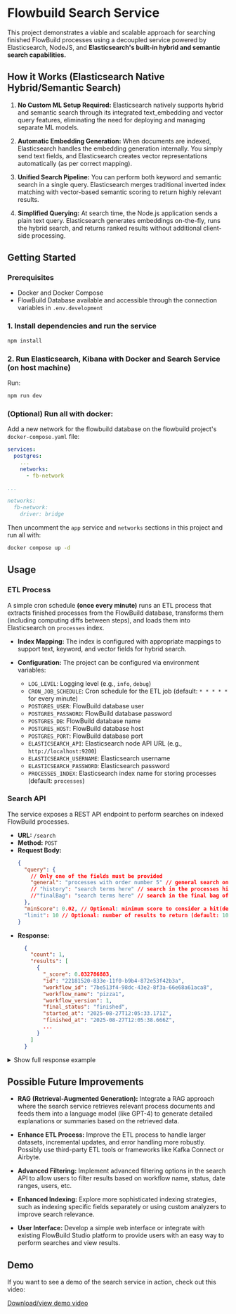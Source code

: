 # Flowbuild Search Service

This project demonstrates a viable and scalable approach for searching finished FlowBuild processes using a decoupled service powered by Elasticsearch, NodeJS, and **Elasticsearch's built-in hybrid and semantic search capabilities.**

## How it Works (Elasticsearch Native Hybrid/Semantic Search)

1.  **No Custom ML Setup Required:** Elasticsearch natively supports hybrid and semantic search through its integrated text_embedding and vector query features, eliminating the need for deploying and managing separate ML models.

2.  **Automatic Embedding Generation:** When documents are indexed, Elasticsearch handles the embedding generation internally. You simply send text fields, and Elasticsearch creates vector representations automatically (as per correct mapping).

3.  **Unified Search Pipeline:** You can perform both keyword and semantic search in a single query. Elasticsearch merges traditional inverted index matching with vector-based semantic scoring to return highly relevant results.

4.  **Simplified Querying:** At search time, the Node.js application sends a plain text query. Elasticsearch generates embeddings on-the-fly, runs the hybrid search, and returns ranked results without additional client-side processing.

## Getting Started

### Prerequisites

- Docker and Docker Compose
- FlowBuild Database available and accessible through the connection variables in `.env.development`

### 1. Install dependencies and run the service

```bash
npm install
```

### 2. Run Elasticsearch, Kibana with Docker and Search Service (on host machine)

Run:

```bash
npm run dev
```

### (Optional) Run all with docker:

Add a new network for the flowbuild database on the flowbuild project's `docker-compose.yaml` file:

```yaml
services:
  postgres:
    ...
    networks:
      - fb-network

...

networks:
  fb-network:
    driver: bridge
```

Then uncomment the `app` service and `networks` sections in this project and run all with:

```bash
docker compose up -d
```

## Usage

### ETL Process

A simple cron schedule **(once every minute)** runs an ETL process that extracts finished processes from the FlowBuild database, transforms them (including computing diffs between steps), and loads them into Elasticsearch on `processes` index.

- **Index Mapping:** The index is configured with appropriate mappings to support text, keyword, and vector fields for hybrid search.

- **Configuration:** The project can be configured via environment variables:
  - `LOG_LEVEL`: Logging level (e.g., `info`, `debug`)
  - `CRON_JOB_SCHEDULE`: Cron schedule for the ETL job (default: `* * * * *` for every minute)
  - `POSTGRES_USER`: FlowBuild database user
  - `POSTGRES_PASSWORD`: FlowBuild database password
  - `POSTGRES_DB`: FlowBuild database name
  - `POSTGRES_HOST`: FlowBuild database host
  - `POSTGRES_PORT`: FlowBuild database port
  - `ELASTICSEARCH_API`: Elasticsearch node API URL (e.g., `http://localhost:9200`)
  - `ELASTICSEARCH_USERNAME`: Elasticsearch username
  - `ELASTICSEARCH_PASSWORD`: Elasticsearch password
  - `PROCESSES_INDEX`: Elasticsearch index name for storing processes (default: `processes`)

### Search API

The service exposes a REST API endpoint to perform searches on indexed FlowBuild processes.

- **URL:** `/search`
- **Method:** `POST`
- **Request Body:**
  ```json
  {
    "query": {
      // Only one of the fields must be provided
      "general": "processes with order number 5" // general search on both history and final bag
      // "history": "search terms here" // search in the processes history (mapped and reduced)
      //"finalBag": "search terms here" // search in the final bag of processes
    },
    "minScore": 0.02, // Optional: minimum score to consider a hit(default: 0.02)
    "limit": 10 // Optional: number of results to return (default: 10)
  }
  ```
- **Response:**
  ```json
    {
      "count": 1,
      "results": [
        {
          "_score": 0.032786883,
          "id": "22181520-833e-11f0-b9b4-872e53f42b3a",
          "workflow_id": "7be513f4-98dc-43e2-8f3a-66e68a61aca8",
          "workflow_name": "pizza1",
          "workflow_version": 1,
          "final_status": "finished",
          "started_at": "2025-08-27T12:05:33.171Z",
          "finished_at": "2025-08-27T12:05:38.666Z",
          ...
        }
      ]
    }
  ```

<details>
<summary>Show full response example</summary>

```json
{
  "count": 1,
  "results": [
    {
      "_score": 0.032786883,
      "id": "22181520-833e-11f0-b9b4-872e53f42b3a",
      "workflow_id": "7be513f4-98dc-43e2-8f3a-66e68a61aca8",
      "workflow_name": "pizza1",
      "workflow_version": 1,
      "final_status": "finished",
      "started_at": "2025-08-27T12:05:33.171Z",
      "finished_at": "2025-08-27T12:05:38.666Z",
      "final_actor_data": {
        "trace": {
          "traceparent": "00-2d4354788acec09833bbc1fb429a8b95-03720daa3984e682-01"
        },
        "claims": [],
        "extData": {
          "exp": 1761694164,
          "iat": 1755694164
        },
        "actor_id": "fcca3ac2d6d14f7db9330b0d77b26558",
        "requestIp": "::ffff:172.23.0.1",
        "userAgent": {
          "os": "unknown",
          "browser": "PostmanRuntime",
          "version": "7.45.0",
          "isMobile": false,
          "platform": "unknown"
        },
        "session_id": "lc_0V125RpedI13KSdV7U"
      },
      "final_bag": {
        "pizzas": {
          "qty": 2,
          "olives": false,
          "flavors": ["mussarela", "pepperoni"]
        },
        "client1": "teste",
        "comment": "check if there are 2 pizzas in the bag",
        "confirm": 5,
        "orderNo": 5
      },
      "history": [
        {
          "node_id": "1",
          "next_node_id": "1",
          "step_number": 1,
          "bag": {},
          "result": {},
          "external_input": {},
          "actor_data": {
            "trace": {
              "traceparent": "00-2d4354788acec09833bbc1fb429a8b95-03720daa3984e682-01"
            },
            "claims": [],
            "extData": {
              "exp": 1761694164,
              "iat": 1755694164
            },
            "actor_id": "fcca3ac2d6d14f7db9330b0d77b26558",
            "requestIp": "::ffff:172.23.0.1",
            "userAgent": {
              "os": "unknown",
              "browser": "PostmanRuntime",
              "version": "7.45.0",
              "isMobile": false,
              "platform": "unknown"
            },
            "session_id": "lc_0V125RpedI13KSdV7U"
          },
          "error": null
        },
        {
          "step_number": 2,
          "node_id": "1",
          "next_node_id": "2",
          "status": "running",
          "error": null,
          "changes": {
            "result.step_number": 2,
            "time_elapsed": "1"
          }
        },
        {
          "step_number": 3,
          "node_id": "2",
          "next_node_id": "3",
          "status": "running",
          "error": null,
          "changes": {
            "bag.pizzas": {
              "qty": 2,
              "olives": false,
              "flavors": ["mussarela", "pepperoni"]
            },
            "bag.client1": "teste",
            "result.step_number": 3,
            "external_input": null,
            "time_elapsed": null
          }
        },
        {
          "step_number": 4,
          "node_id": "3",
          "next_node_id": "4",
          "status": "running",
          "error": null,
          "changes": {
            "bag.orderNo": 5,
            "result.step_number": 4
          }
        },
        {
          "step_number": 5,
          "node_id": "4",
          "next_node_id": "5",
          "status": "pending",
          "error": null,
          "changes": {
            "result.timeout": 5,
            "result.actor_data": {
              "trace": {
                "traceparent": "00-2d4354788acec09833bbc1fb429a8b95-03720daa3984e682-01"
              },
              "claims": [],
              "extData": {
                "exp": 1761694164,
                "iat": 1755694164
              },
              "actor_id": "fcca3ac2d6d14f7db9330b0d77b26558",
              "requestIp": "::ffff:172.23.0.1",
              "userAgent": {
                "os": "unknown",
                "browser": "PostmanRuntime",
                "version": "7.45.0",
                "isMobile": false,
                "platform": "unknown"
              },
              "session_id": "lc_0V125RpedI13KSdV7U"
            },
            "result.process_id": "22181520-833e-11f0-b9b4-872e53f42b3a",
            "result.step_number": 5,
            "time_elapsed": "4"
          }
        },
        {
          "step_number": 6,
          "node_id": "5",
          "next_node_id": "6",
          "status": "running",
          "error": null,
          "changes": {
            "bag.comment": "check if there are 2 pizzas in the bag",
            "result.step_number": 6,
            "time_elapsed": null
          }
        },
        {
          "step_number": 7,
          "node_id": "6",
          "next_node_id": "7",
          "status": "running",
          "error": null,
          "changes": {
            "bag.confirm": 5,
            "result.step_number": 7
          }
        },
        {
          "step_number": 8,
          "node_id": "7",
          "next_node_id": null,
          "status": "finished",
          "error": null,
          "changes": {
            "result.step_number": 8,
            "result.timeout": null,
            "result.actor_data": null,
            "result.process_id": null,
            "time_elapsed": "1"
          }
        }
      ]
    }
  ]
}
```

</details>

## Possible Future Improvements

- **RAG (Retrieval-Augmented Generation):** Integrate a RAG approach where the search service retrieves relevant process documents and feeds them into a language model (like GPT-4) to generate detailed explanations or summaries based on the retrieved data.

- **Enhance ETL Process:** Improve the ETL process to handle larger datasets, incremental updates, and error handling more robustly. Possibly use third-party ETL tools or frameworks like Kafka Connect or Airbyte.

- **Advanced Filtering:** Implement advanced filtering options in the search API to allow users to filter results based on workflow name, status, date ranges, users, etc.

- **Enhanced Indexing:** Explore more sophisticated indexing strategies, such as indexing specific fields separately or using custom analyzers to improve search relevance.

- **User Interface:** Develop a simple web interface or integrate with existing FlowBuild Studio platform to provide users with an easy way to perform searches and view results.

## Demo

If you want to see a demo of the search service in action, check out this video:

[Download/view demo video](public/demo.mp4)

